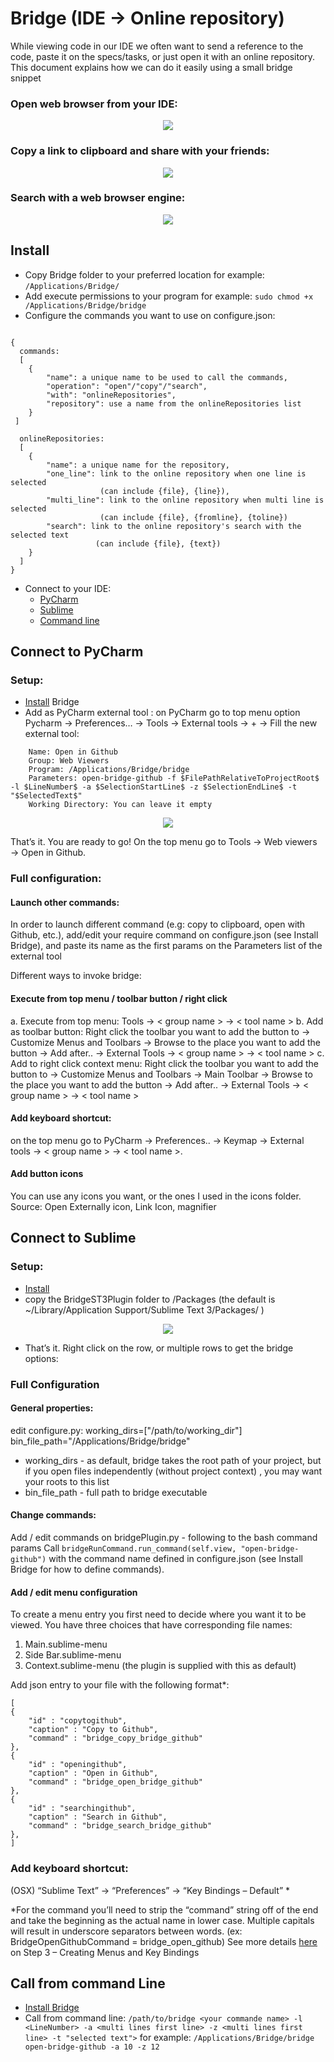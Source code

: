 # Bridge (IDE -> Online repository)
While viewing code in our IDE we often want to send a reference to the code, paste it on the specs/tasks, 
or just open it with an online repository. This document explains how we can do it easily using a small bridge snippet

### Open web browser from your IDE:
<p align="center">
  <img src="https://d2mxuefqeaa7sj.cloudfront.net/s_11F3C9DBC2699EB276FC6AB5BDFD86E99A8581A62445EEF6C31D93F93ED0C4A7_1491682386129_githubopen.gif"/>
</p>

### Copy a link to clipboard and share with your friends:
<p align="center">
  <img src="https://d2mxuefqeaa7sj.cloudfront.net/s_11F3C9DBC2699EB276FC6AB5BDFD86E99A8581A62445EEF6C31D93F93ED0C4A7_1491682055517_githubcopy.gif"/>
</p>

### Search with a web browser engine:
<p align="center">
  <img src="https://d2mxuefqeaa7sj.cloudfront.net/s_11F3C9DBC2699EB276FC6AB5BDFD86E99A8581A62445EEF6C31D93F93ED0C4A7_1491682389886_githubsearch.gif"/>
</p>

## Install

- Copy Bridge folder to your preferred location 
    for example: `/Applications/Bridge/` 
- Add execute permissions to your program
    for example: `sudo chmod +x /Applications/Bridge/bridge` 
- Configure the commands you want to use on configure.json:
```

{
  commands: 
  [ 
    {
        "name": a unique name to be used to call the commands,
        "operation": "open"/"copy"/"search",
        "with": "onlineRepositories", 
        "repository": use a name from the onlineRepositories list
    }
 ]
 
  onlineRepositories: 
  [
    {
        "name": a unique name for the repository,
        "one_line": link to the online repository when one line is selected 
                    (can include {file}, {line}),
        "multi_line": link to the online repository when multi line is selected 
                    (can include {file}, {fromline}, {toline})
        "search": link to the online repository's search with the selected text
                   (can include {file}, {text})
    } 
  ]
}
```
- Connect to your IDE:
  - [PyCharm](https://github.com/akiriati/Bridge-Project/#connect-to-pycharm)
  - [Sublime](https://github.com/akiriati/Bridge-Project/#connect-to-sublime)
  - [Command line](https://github.com/akiriati/Bridge-Project/#call-from-command-line)
  

## Connect to PyCharm
### Setup:
- [Install](https://github.com/akiriati/Bridge-Project/#install) Bridge
- Add as PyCharm external tool : on PyCharm go to top menu option Pycharm → Preferences… → Tools → External tools → + → Fill the new external tool:
```    
    Name: Open in Github
    Group: Web Viewers
    Program: /Applications/Bridge/bridge
    Parameters: open-bridge-github -f $FilePathRelativeToProjectRoot$ -l $LineNumber$ -a $SelectionStartLine$ -z $SelectionEndLine$ -t "$SelectedText$"
    Working Directory: You can leave it empty
```

<p align="center">
  <img src="https://d2mxuefqeaa7sj.cloudfront.net/s_98F321F8DFAFC39E8F08BA8ABB1A24A183DE38E5B37BED888C6C7EABAB07F8F0_1491340791745_Screen+Shot+2017-04-05+at+12.19.19+AM.png"/>
</p>


That’s it. You are ready to go! 
On the top menu go to Tools → Web viewers → Open in Github.

### Full configuration:
#### Launch other commands: 

In order to launch different command (e.g: copy to clipboard, open with Github, etc.), add/edit your require command on configure.json (see Install Bridge), and paste its name as the first params on the Parameters list of the external tool

Different ways to invoke bridge:

#### Execute from top menu / toolbar button / right click

a. Execute from top menu: Tools → < group name > → < tool name >
b. Add as toolbar button: Right click the toolbar you want to add the button to → Customize Menus and Toolbars → Browse to the place you want to add the button → Add after.. → External Tools → < group name > → < tool name >
c. Add to right click context menu: Right click the toolbar you want to add the button to → Customize Menus and Toolbars → Main Toolbar → Browse to the place you want to add the button → Add after.. → External Tools → < group name > → < tool name >

#### Add keyboard shortcut:

on the top menu go to PyCharm → Preferences.. → Keymap → External tools → < group name > → < tool name >. 


#### Add button icons

You can use any icons you want, or the ones I used in the icons folder.
Source: Open Externally icon, Link Icon, magnifier

## Connect to Sublime

### Setup:
- [Install](https://github.com/akiriati/Bridge-Project/#install)
- copy the BridgeST3Plugin folder to <Sublime application data path>/Packages (the default is ~/Library/Application Support/Sublime Text 3/Packages/ )
<p align="center">
  <img src="https://d2mxuefqeaa7sj.cloudfront.net/s_D5D266D4E3BBA65BBFF67EA1B1AC1DBB134D5E95090EAC9B94BAEBD4024DF8D8_1491672468895_Screen+Shot+2017-04-08+at+8.25.12+PM_2.png"/>
</p>


- That’s it. Right click on the row, or multiple rows to get the bridge options:

### Full Configuration
#### General properties:

edit configure.py:
working_dirs=["/path/to/working_dir"]
bin_file_path="/Applications/Bridge/bridge"

- working_dirs - as default, bridge takes the root path of your project, but if you open files independently (without project context) , you may want your roots to this list
- bin_file_path - full path to bridge executable

#### Change commands:
Add / edit commands on bridgePlugin.py - following to the bash command params
Call `bridgeRunCommand.run_command(self.view, "open-bridge-github")`  with the command name defined in configure.json (see Install Bridge for how to define commands).

#### Add / edit menu configuration
To create a menu entry you first need to decide where you want it to be viewed. You have three choices that have corresponding file names:

1. Main.sublime-menu
2. Side Bar.sublime-menu
3. Context.sublime-menu (the plugin is supplied with this as default)

Add json entry to your file with the following format*:
```
[
{
    "id" : "copytogithub",
    "caption" : "Copy to Github",
    "command" : "bridge_copy_bridge_github"
},
{
    "id" : "openingithub",
    "caption" : "Open in Github",
    "command" : "bridge_open_bridge_github"
},
{
    "id" : "searchingithub",
    "caption" : "Search in Github",
    "command" : "bridge_search_bridge_github"
},
]
```
### Add keyboard shortcut:
(OSX) “Sublime Text” ->  “Preferences” -> “Key Bindings – Default” *

*For the command you’ll need to strip the “command” string off of the end and take the beginning as the actual name in lower case. Multiple capitals will result in underscore separators between words. (ex: BridgeOpenGithubCommand = bridge_open_github)
See more details [here](https://cnpagency.com/blog/creating-sublime-text-3-plugins-part-1/) on Step 3 – Creating Menus and Key Bindings

## Call from command Line
- [Install Bridge](https://github.com/akiriati/Bridge-Project/#install)
- Call from command line:
`/path/to/bridge <your commande name> -l <LineNumber> -a <multi lines first line> -z <multi lines first line> -t "selected text">` 
for example:
`/Applications/Bridge/bridge open-bridge-github -a 10 -z 12` 

